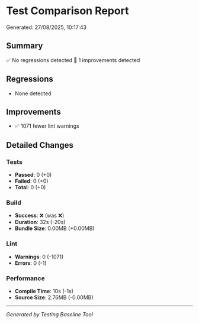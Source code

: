 # Test Comparison Report

Generated: 27/08/2025, 10:17:43

## Summary
✅ No regressions detected
🎉 1 improvements detected

## Regressions
- None detected

## Improvements
- ✅ 1071 fewer lint warnings

## Detailed Changes

### Tests
- **Passed**: 0 (+0)
- **Failed**: 0 (+0)
- **Total**: 0 (+0)

### Build
- **Success**: ❌ (was ❌)
- **Duration**: 32s (-20s)
- **Bundle Size**: 0.00MB (+0.00MB)

### Lint
- **Warnings**: 0 (-1071)
- **Errors**: 0 (-1)

### Performance
- **Compile Time**: 10s (-1s)
- **Source Size**: 2.76MB (-0.00MB)

---
*Generated by Testing Baseline Tool*
